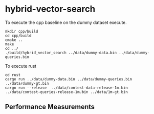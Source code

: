 # hybrid-vector-search

To execute the cpp baseline on the dummy dataset execute.
```
mkdir cpp/build
cd cpp/build
cmake ..
make
cd ../
./build/hybrid_vector_search ../data/dummy-data.bin ../data/dummy-queries.bin
```


To execute rust
```
cd rust
cargo run ../data/dummy-data.bin ../data/dummy-queries.bin ../data/dummy-gt.bin
cargo run --release  ../data/contest-data-release-1m.bin ../data/contest-queries-release-1m.bin ../data/1m-gt.bin
```

## Performance Measurements

